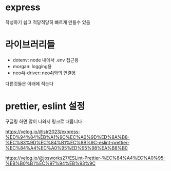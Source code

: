 # express

작성하기 쉽고 적당적당히 빠르게 만들수 있음

# 라이브러리들

- dotenv: node 내에서 .env 접근용
- morgan: logging용
- neo4j-driver: neo4j와의 연결용

다른것들은 아래에 적는다

# prettier, eslint 설정

구글링 하면 많이 나와서 링크로 때웁니다

https://velog.io/@str2023/express-%ED%94%84%EB%A1%9C%EC%A0%9D%ED%8A%B8-%EC%83%9D%EC%84%B1%EC%8B%9C-eslint-prettier-%EC%84%A4%EC%A0%95%ED%95%98%EA%B8%B0

https://velog.io/@josworks27/ESLint-Prettier-%EC%84%A4%EC%A0%95-%EB%B0%B1%EC%97%94%EB%93%9C
